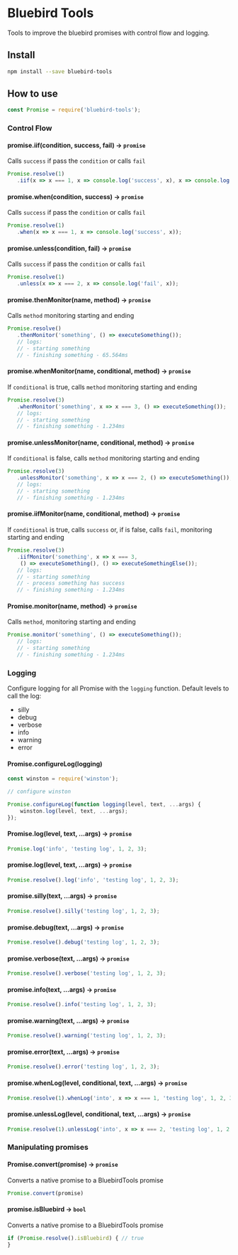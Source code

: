 # Bluebird Tools

Tools to improve the bluebird promises with control flow and logging.

## Install
```bash
npm install --save bluebird-tools
```

## How to use

```js
const Promise = require('bluebird-tools');
```

### Control Flow

#### promise.iif(condition, success, fail) -> `promise`
Calls `success` if pass the `condition` or calls `fail`
 ```js
Promise.resolve(1)
    .iif(x => x === 1, x => console.log('success', x), x => console.log('fail', x));
```

#### promise.when(condition, success) -> `promise`
Calls `success` if pass the `condition` or calls `fail`
 ```js
Promise.resolve(1)
    .when(x => x === 1, x => console.log('success', x));
```

#### promise.unless(condition, fail) -> `promise`
Calls `success` if pass the `condition` or calls `fail`
 ```js
Promise.resolve(1)
    .unless(x => x === 2, x => console.log('fail', x));
```

#### promise.thenMonitor(name, method) -> `promise`
Calls `method` monitoring starting and ending
 ```js
Promise.resolve()
    .thenMonitor('something', () => executeSomething());
    // logs:
    // - starting something
    // - finishing something - 65.564ms
```

#### promise.whenMonitor(name, conditional, method) -> `promise`
If `conditional` is true, calls `method` monitoring starting and ending
 ```js
Promise.resolve(3)
    .whenMonitor('something', x => x === 3, () => executeSomething());
    // logs:
    // - starting something
    // - finishing something - 1.234ms
```

#### promise.unlessMonitor(name, conditional, method) -> `promise`
If `conditional` is false, calls `method` monitoring starting and ending
 ```js
Promise.resolve(3)
    .unlessMonitor('something', x => x === 2, () => executeSomething());
    // logs:
    // - starting something
    // - finishing something - 1.234ms
```

#### promise.iifMonitor(name, conditional, method) -> `promise`
If `conditional` is true, calls `success` or, if is false, calls `fail`, monitoring starting and ending
 ```js
Promise.resolve(3)
    .iifMonitor('something', x => x === 3,
     () => executeSomething(), () => executeSomethingElse());
    // logs:
    // - starting something
    // - process something has success
    // - finishing something - 1.234ms
```

#### Promise.monitor(name, method) -> `promise`
Calls `method`, monitoring starting and ending
 ```js
Promise.monitor('something', () => executeSomething());
    // logs:
    // - starting something
    // - finishing something - 1.234ms
```

### Logging

Configure logging for all Promise with the `logging` function.
Default levels to call the log:
* silly
* debug
* verbose
* info
* warning
* error

#### Promise.configureLog(logging)
```js
const winston = require('winston');

// configure winston

Promise.configureLog(function logging(level, text, ...args) {
	winston.log(level, text, ...args);
});
```

#### Promise.log(level, text, ...args) -> `promise`
```js
Promise.log('info', 'testing log', 1, 2, 3);
```

#### promise.log(level, text, ...args) -> `promise`
```js
Promise.resolve().log('info', 'testing log', 1, 2, 3);
```

#### promise.silly(text, ...args) -> `promise`
```js
Promise.resolve().silly('testing log', 1, 2, 3);
```

#### promise.debug(text, ...args) -> `promise`
```js
Promise.resolve().debug('testing log', 1, 2, 3);
```

#### promise.verbose(text, ...args) -> `promise`
```js
Promise.resolve().verbose('testing log', 1, 2, 3);
```

#### promise.info(text, ...args) -> `promise`
```js
Promise.resolve().info('testing log', 1, 2, 3);
```

#### promise.warning(text, ...args) -> `promise`
```js
Promise.resolve().warning('testing log', 1, 2, 3);
```

#### promise.error(text, ...args) -> `promise`
```js
Promise.resolve().error('testing log', 1, 2, 3);
```

#### promise.whenLog(level, conditional, text, ...args) -> `promise`
```js
Promise.resolve(1).whenLog('into', x => x === 1, 'testing log', 1, 2, 3);
```

#### promise.unlessLog(level, conditional, text, ...args) -> `promise`
```js
Promise.resolve(1).unlessLog('into', x => x === 2, 'testing log', 1, 2, 3);
```

### Manipulating promises
 
#### Promise.convert(promise) -> `promise`
Converts a native promise to a BluebirdTools promise
```js
Promise.convert(promise)
```

#### promise.isBluebird -> `bool`
Converts a native promise to a BluebirdTools promise
```js
if (Promise.resolve().isBluebird) { // true
}
```
